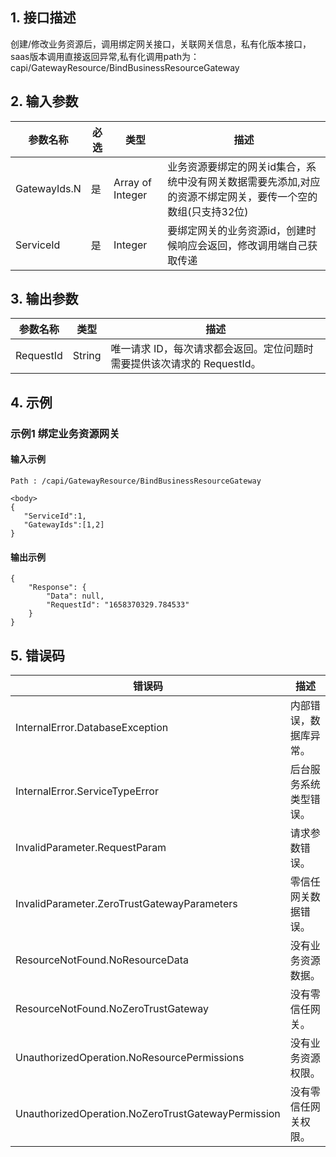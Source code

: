 ## 1. 接口描述




创建/修改业务资源后，调用绑定网关接口，关联网关信息，私有化版本接口，saas版本调用直接返回异常,私有化调用path为：capi/GatewayResource/BindBusinessResourceGateway

<div class="rno-api-explorer">
    <div class="rno-api-explorer-inner">
        <div class="rno-api-explorer-hd">
            <div class="rno-api-explorer-title">
            </div>
        </div>
        <div class="rno-api-explorer-body">
            <div class="rno-api-explorer-cont">
            </div>
        </div>
    </div>
</div>

## 2. 输入参数


| 参数名称 | 必选 | 类型 | 描述 |
|---------|---------|---------|---------|
| GatewayIds.N | 是 | Array of Integer | 业务资源要绑定的网关id集合，系统中没有网关数据需要先添加,对应的资源不绑定网关，要传一个空的数组(只支持32位) |
| ServiceId | 是 | Integer | 要绑定网关的业务资源id，创建时候响应会返回，修改调用端自己获取传递 |

## 3. 输出参数

| 参数名称 | 类型 | 描述 |
|---------|---------|---------|
| RequestId | String | 唯一请求 ID，每次请求都会返回。定位问题时需要提供该次请求的 RequestId。|

## 4. 示例

### 示例1 绑定业务资源网关

#### 输入示例

```
Path : /capi/GatewayResource/BindBusinessResourceGateway

<body>
{
   "ServiceId":1,
   "GatewayIds":[1,2]
}
```

#### 输出示例

```
{
    "Response": {
        "Data": null,
        "RequestId": "1658370329.784533"
    }
}
```












## 5. 错误码


| 错误码 | 描述 |
|---------|---------|
| InternalError.DatabaseException | 内部错误，数据库异常。 |
| InternalError.ServiceTypeError | 后台服务系统类型错误。 |
| InvalidParameter.RequestParam | 请求参数错误。 |
| InvalidParameter.ZeroTrustGatewayParameters | 零信任网关数据错误。 |
| ResourceNotFound.NoResourceData | 没有业务资源数据。 |
| ResourceNotFound.NoZeroTrustGateway | 没有零信任网关。 |
| UnauthorizedOperation.NoResourcePermissions | 没有业务资源权限。 |
| UnauthorizedOperation.NoZeroTrustGatewayPermission | 没有零信任网关权限。 |
